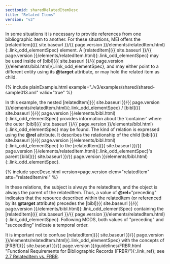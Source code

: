 ```yaml
---
sectionid: sharedRelatedItemDesc
title: "Related Items"
version: "v3"
---
```




In some situations it is necessary to provide references from one bibliographic item
to
another. For these situations, MEI offers the [relatedItem]({{ site.baseurl }}/{{ page.version }}/elements/relatedItem.html){:.link_odd_elementSpec} element. A
[relatedItem]({{ site.baseurl }}/{{ page.version }}/elements/relatedItem.html){:.link_odd_elementSpec} may be used inside of [bibl]({{ site.baseurl }}/{{ page.version }}/elements/bibl.html){:.link_odd_elementSpec}, and
may either point to a different entity using its **@target** attribute, or may hold
the related item as child. 

{% include plainExample.html example="./v3/examples/shared/shared-sample013.xml" valid="true" %}

 In this example, the nested [relatedItem]({{ site.baseurl }}/{{ page.version }}/elements/relatedItem.html){:.link_odd_elementSpec} / [bibl]({{ site.baseurl }}/{{ page.version }}/elements/bibl.html){:.link_odd_elementSpec}
provides information about the ‘container’ where the outer [bibl]({{ site.baseurl }}/{{ page.version }}/elements/bibl.html){:.link_odd_elementSpec} may be found. The kind of relation is expressed using the
**@rel** attribute. It describes the relationship of the child [bibl]({{ site.baseurl }}/{{ page.version }}/elements/bibl.html){:.link_odd_elementSpec} to the [relatedItem]({{ site.baseurl }}/{{ page.version }}/elements/relatedItem.html){:.link_odd_elementSpec}'s parent [bibl]({{ site.baseurl }}/{{ page.version }}/elements/bibl.html){:.link_odd_elementSpec}. 



{% include specDesc.html version=page.version elem="relatedItem" atts="relatedItem/rel" %}



 In these relations, the subject is always the relatedItem, and the object is always
the
parent of the relatedItem. Thus, a value of **@rel**="preceding" indicates that the
resource described within the relatedItem (or referenced by its **@target** attribute)
precedes the [bibl]({{ site.baseurl }}/{{ page.version }}/elements/bibl.html){:.link_odd_elementSpec} containing the [relatedItem]({{ site.baseurl }}/{{ page.version }}/elements/relatedItem.html){:.link_odd_elementSpec}.
Following MODS, both values of "preceding" and "succeeding" indicate a temporal order.


 It is important not to confuse [relatedItem]({{ site.baseurl }}/{{ page.version }}/elements/relatedItem.html){:.link_odd_elementSpec} with the concepts of [FRBR]({{ site.baseurl }}/{{ page.version }}/guidelines/FRBR.html "Functional Requirements for Bibliographic Records (FRBR)"){:.link_ref}; see <a class="link_ptr" title="RelatedItem vs. FRBR" href="{{ site.baseurl }}/{{ page.version }}/guidelines/header.html#headerRelatedItemVsFRBR">2.7 RelatedItem vs. FRBR</a>. 

